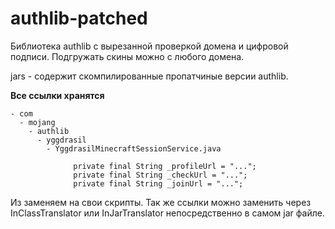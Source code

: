 # authlib-patched
Библиотека authlib с вырезанной проверкой домена и цифровой подписи.
Подгружать скины можно с любого домена.


jars - содержит скомпилированные пропатчиные версии authlib.

__Все ссылки хранятся__ 
```
- com
  - mojang
    - authlib
      - yggdrasil
        - YggdrasilMinecraftSessionService.java

              private final String _profileUrl = "...";
              private final String _checkUrl = "...";
              private final String _joinUrl = "...";
```
Из заменяем на свои скрипты.
Так же ссылки можно заменить через InClassTranslator или InJarTranslator непосредственно в самом jar файле.
